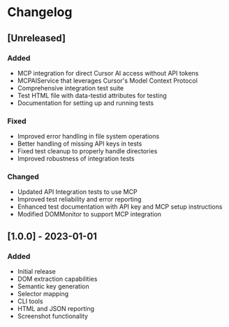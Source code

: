 # Changelog

## [Unreleased]

### Added
- MCP integration for direct Cursor AI access without API tokens
- MCPAIService that leverages Cursor's Model Context Protocol
- Comprehensive integration test suite
- Test HTML file with data-testid attributes for testing
- Documentation for setting up and running tests

### Fixed
- Improved error handling in file system operations
- Better handling of missing API keys in tests
- Fixed test cleanup to properly handle directories
- Improved robustness of integration tests

### Changed
- Updated API Integration tests to use MCP
- Improved test reliability and error reporting
- Enhanced test documentation with API key and MCP setup instructions
- Modified DOMMonitor to support MCP integration

## [1.0.0] - 2023-01-01

### Added
- Initial release
- DOM extraction capabilities
- Semantic key generation
- Selector mapping
- CLI tools
- HTML and JSON reporting
- Screenshot functionality 